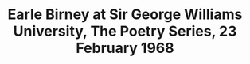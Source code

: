 ---
layout: manifest
title: Earle Birney at Sir George Williams University, The Poetry Series, 23 February
  1968
manifest_name: earle-birney-at-sir-george-williams-university-the-poetry-series-23-february-1968

---